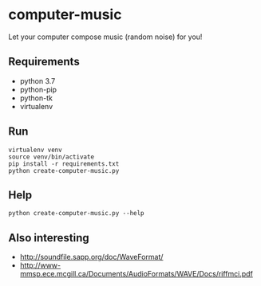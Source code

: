 # computer-music

Let your computer compose music (random noise) for you!

## Requirements

- python 3.7
- python-pip
- python-tk
- virtualenv

## Run

```shell
virtualenv venv
source venv/bin/activate
pip install -r requirements.txt
python create-computer-music.py
```

## Help
```shell
python create-computer-music.py --help
```

## Also interesting

- http://soundfile.sapp.org/doc/WaveFormat/
- http://www-mmsp.ece.mcgill.ca/Documents/AudioFormats/WAVE/Docs/riffmci.pdf
